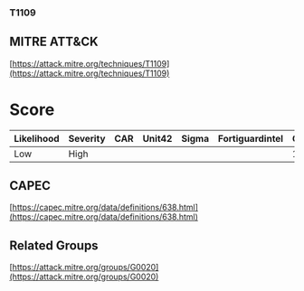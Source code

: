 
### T1109
## MITRE ATT&CK
[https://attack.mitre.org/techniques/T1109](https://attack.mitre.org/techniques/T1109)

# Score

| Likelihood | Severity | CAR | Unit42 | Sigma | Fortiguardintel | Groups | Malwares | Tools |
| ---------- | -------- | --- | ------ | ----- | --------------- | ---  | --- | --- |
| Low | High |   |   |   |   | 1 |   |   |



## CAPEC

[https://capec.mitre.org/data/definitions/638.html](https://capec.mitre.org/data/definitions/638.html)
[]()


## Related Groups

[https://attack.mitre.org/groups/G0020](https://attack.mitre.org/groups/G0020)
[]()
